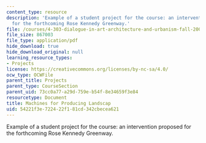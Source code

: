 ```yaml
---
content_type: resource
description: 'Example of a student project for the course: an intervention proposed
  for the forthcoming Rose Kennedy Greenway.'
file: /courses/4-303-dialogue-in-art-architecture-and-urbanism-fall-2003/54221f3e722422f181cd342cbecea621_freddieliz.pdf
file_size: 867003
file_type: application/pdf
hide_download: true
hide_download_original: null
learning_resource_types:
- Projects
license: https://creativecommons.org/licenses/by-nc-sa/4.0/
ocw_type: OCWFile
parent_title: Projects
parent_type: CourseSection
parent_uid: 73cc0a77-a29d-759e-b54f-8e34659f3e84
resourcetype: Document
title: Machines for Producing Landscap
uid: 54221f3e-7224-22f1-81cd-342cbecea621
---
```

Example of a student project for the course: an intervention proposed for the forthcoming Rose Kennedy Greenway.